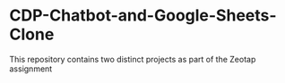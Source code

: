 # CDP-Chatbot-and-Google-Sheets-Clone
This repository contains two distinct projects as part of the Zeotap assignment
